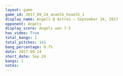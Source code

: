 ```yaml
---
layout: game
game_id: 2017_09_24_anamlb_houmlb_1
display_name: Angels @ Astros – September 24, 2017
opponent: Angels
display_score: Angels won 7-5
has_video: True
total_bangs: 1
total_pitches: 141
bang_percentage: 0.7%
date: 2017-09-24
short_date: Sep 24
bangs: 1
notes: 
---
```

